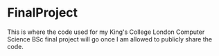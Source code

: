 # FinalProject
This is where the code used for my King's College London Computer Science BSc final project will go once I am allowed to publicly share the code.
